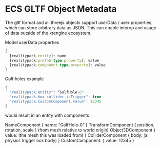 # ECS GLTF Object Metadata

The gltf format and all threejs objects support userData / user properties, which can store arbitrary data as JSON. This can enable interop and usage of data outside of the xrengine ecosystem.


Model userData properties

```ts
{
  [realitypack.entity]: name
  [realitypack.prefab-type.property]: value
  [realitypack.component-type.property]: value
}
```

Golf holes example

```ts
{
  "realitypack.entity": “GolfHole-0"
  "realitypack.box-collider.isTrigger": true
  "realitypack.CustomComponent.value": 12345
}
```

would result in an entity with components

NameComponent { name: "GolfHole-0" }
TransformComponent { position, rotation, scale } (from mesh relative to world origin)
Object3DComponent { value: (the mesh this was loaded from) }
ColliderComponent { body: (a physics trigger box body) }
CustomComponent: { value: 12345 }